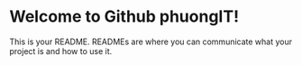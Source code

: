 # Welcome to Github phuongIT!

This is your README. READMEs are where you can communicate what your project is and how to use it.

